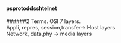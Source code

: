 #### psprotoddsshtelnet
######2 Terms.
OSI 7 layers.  
Appli, repres, session,transfer-> Host layers  
Network, data,phy -> media layers
